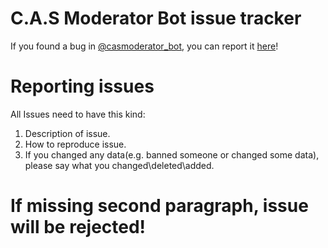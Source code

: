 # C.A.S Moderator Bot issue tracker

If you found a bug in [@casmoderator_bot](https://t.me/casmoderator_bot), you can report it [here](https://github.com/ti-bone/cas-moderator-bot-issue-tracker/issues)!

# Reporting issues

All Issues need to have this kind:
1. Description of issue.
2. How to reproduce issue.
3. If you changed any data(e.g. banned someone or changed some data), please say what you changed\deleted\added.

# If missing second paragraph, issue will be rejected!
